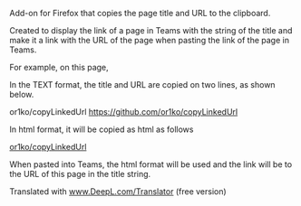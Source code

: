 Add-on for Firefox that copies the page title and URL to the clipboard.

Created to display the link of a page in Teams with the string of the title and make it a link with the URL of the page when pasting the link of the page in Teams.

For example, on this page,

In the TEXT format, the title and URL are copied on two lines, as shown below.

or1ko/copyLinkedUrl
https://github.com/or1ko/copyLinkedUrl

In html format, it will be copied as html as follows

<a href="https://github.com/or1ko/copyLinkedUrl
">or1ko/copyLinkedUrl</a>

When pasted into Teams, the html format will be used and the link will be to the URL of this page in the title string.

Translated with www.DeepL.com/Translator (free version)
